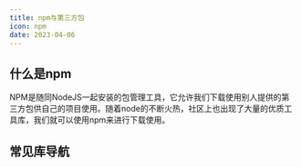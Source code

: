```yaml
---
title: npm与第三方包
icon: npm
date: 2023-04-06
---
```


## 什么是npm

NPM是随同NodeJS一起安装的包管理工具，它允许我们下载使用别人提供的第三方包供自己的项目使用。随着node的不断火热，社区上也出现了大量的优质工具库，我们就可以使用npm来进行下载使用。


## 常见库导航